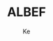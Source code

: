 ---
layout:       post
title:        "ALBEF"
author:       "Ke"
header-style: text
catalog:      true
mathjax: true
tags:
    - Multi Modality
---